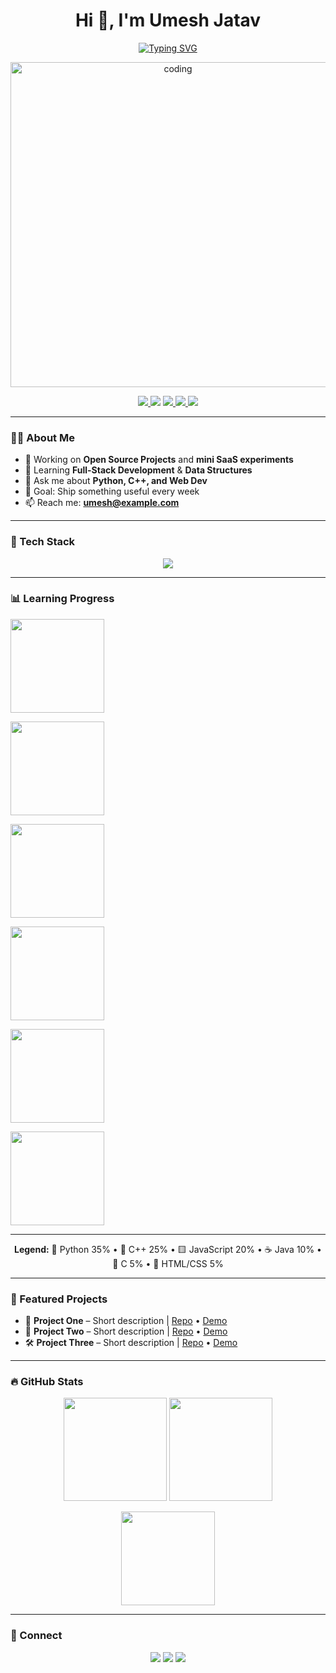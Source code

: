 <!-- Hero -->
<h1 align="center">Hi 👋, I'm Umesh Jatav</h1>
<p align="center">
  <a href="https://readme-typing-svg.demolab.com?font=Inter&size=28&duration=2800&pause=800&center=true&vCenter=true&width=750&lines=Tech+Enthusiast+%7C+Full-Stack+Learner+%7C+Open+Source+Contributor;Python+%7C+C%2B%2B+%7C+Web+Dev;Building+useful+things+one+commit+at+a+time">
    <img src="https://readme-typing-svg.demolab.com?font=Inter&size=28&duration=2800&pause=800&center=true&vCenter=true&width=750&lines=Tech+Enthusiast+%7C+Full-Stack+Learner+%7C+Open+Source+Contributor;Python+%7C+C%2B%2B+%7C+Web+Dev;Building+useful+things+one+commit+at+a+time" alt="Typing SVG">
  </a>
</p>

<p align="center">
  <img src="https://media.giphy.com/media/qgQUggAC3Pfv687qPC/giphy.gif" alt="coding" width="520"/>
</p>

<p align="center">
  <a href="https://github.com/Umesh-Jatav?tab=followers">
    <img src="https://img.shields.io/github/followers/Umesh-Jatav?style=for-the-badge&logo=github">
  </a>
  <img src="https://komarev.com/ghpvc/?username=Umesh-Jatav&style=for-the-badge&label=Profile+Views">
  <a href="mailto:umesh@example.com">
    <img src="https://img.shields.io/badge/Email-Contact%20Me-red?style=for-the-badge&logo=gmail&logoColor=white">
  </a>
  <a href="https://www.linkedin.com/in/umesh-jatav/">
    <img src="https://img.shields.io/badge/LinkedIn-Connect-blue?style=for-the-badge&logo=linkedin">
  </a>
  <a href="https://instagram.com/umeshjatav">
    <img src="https://img.shields.io/badge/Instagram-Follow-ff69b4?style=for-the-badge&logo=instagram&logoColor=white">
  </a>
</p>

---

### 👨‍💻 About Me
- 🔭 Working on **Open Source Projects** and **mini SaaS experiments**
- 🌱 Learning **Full-Stack Development** & **Data Structures**
- 💬 Ask me about **Python, C++, and Web Dev**
- 🎯 Goal: Ship something useful every week
- 📫 Reach me: **umesh@example.com**

---

### 🧰 Tech Stack
<p align="center">
  <img src="https://skillicons.dev/icons?i=python,cpp,c,java,js,html,css,react,nodejs,express,mongodb,git,github,vscode,postman&perline=8" />
</p>

---

### 📊 Learning Progress

<p align="center">

<!-- Python -->
<img src="https://quickchart.io/chart?c={
  type:'doughnut',
  data:{datasets:[{data:[35,65],backgroundColor:['#3776AB','#E0E0E0']}]},
  options:{cutout:'75%',plugins:{legend:{display:false},center:{text:'🐍'}}}
}" width="150" />

<!-- C++ -->
<img src="https://quickchart.io/chart?c={
  type:'doughnut',
  data:{datasets:[{data:[25,75],backgroundColor:['#00599C','#E0E0E0']}]},
  options:{cutout:'75%',plugins:{legend:{display:false},center:{text:'💠'}}}
}" width="150" />

<!-- JavaScript -->
<img src="https://quickchart.io/chart?c={
  type:'doughnut',
  data:{datasets:[{data:[20,80],backgroundColor:['#F7DF1E','#E0E0E0']}]},
  options:{cutout:'75%',plugins:{legend:{display:false},center:{text:'🟨'}}}
}" width="150" />

<!-- Java -->
<img src="https://quickchart.io/chart?c={
  type:'doughnut',
  data:{datasets:[{data:[10,90],backgroundColor:['#EA2D2E','#E0E0E0']}]},
  options:{cutout:'75%',plugins:{legend:{display:false},center:{text:'☕'}}}
}" width="150" />

<!-- C -->
<img src="https://quickchart.io/chart?c={
  type:'doughnut',
  data:{datasets:[{data:[5,95],backgroundColor:['#A8B9CC','#E0E0E0']}]},
  options:{cutout:'75%',plugins:{legend:{display:false},center:{text:'🔵'}}}
}" width="150" />

<!-- HTML/CSS -->
<img src="https://quickchart.io/chart?c={
  type:'doughnut',
  data:{datasets:[{data:[5,95],backgroundColor:['#E44D26','#E0E0E0']}]},
  options:{cutout:'75%',plugins:{legend:{display:false},center:{text:'🧡'}}}
}" width="150" />

</p>

---

<p align="center">
  <b>Legend:</b> 🐍 Python 35% • 💠 C++ 25% • 🟨 JavaScript 20% • ☕ Java 10% • 🔵 C 5% • 🧡 HTML/CSS 5%
</p>

---

### 🧩 Featured Projects
- 🚀 **Project One** – Short description | <a href="https://github.com/Umesh-Jatav/project-one">Repo</a> • <a href="#">Demo</a>  
- 🧠 **Project Two** – Short description | <a href="https://github.com/Umesh-Jatav/project-two">Repo</a> • <a href="#">Demo</a>  
- 🛠 **Project Three** – Short description | <a href="https://github.com/Umesh-Jatav/project-three">Repo</a> • <a href="#">Demo</a>  

---

### 🔥 GitHub Stats
<p align="center">
  <img height="165" src="https://github-readme-stats.vercel.app/api?username=Umesh-Jatav&show_icons=true&theme=tokyonight&hide_border=true" />
  <img height="165" src="https://github-readme-streak-stats.herokuapp.com/?user=Umesh-Jatav&theme=tokyonight&hide_border=true" />
</p>
<p align="center">
  <img height="150" src="https://github-readme-stats.vercel.app/api/top-langs/?username=Umesh-Jatav&layout=compact&theme=tokyonight&hide_border=true" />
</p>

---

### 🤝 Connect
<p align="center">
  <a href="https://www.linkedin.com/in/umesh-jatav/"><img src="https://img.shields.io/badge/LinkedIn-0A66C2?style=for-the-badge&logo=linkedin&logoColor=white"></a>
  <a href="mailto:umesh@example.com"><img src="https://img.shields.io/badge/Gmail-D14836?style=for-the-badge&logo=gmail&logoColor=white"></a>
  <a href="https://instagram.com/umeshjatav"><img src="https://img.shields.io/badge/Instagram-E4405F?style=for-the-badge&logo=instagram&logoColor=white"></a>
</p>
